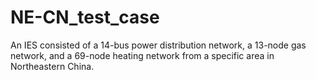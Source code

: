 # NE-CN_test_case
An IES consisted of a 14-bus power distribution network, a 13-node gas network, and a 69-node heating network from a specific area in Northeastern China.
